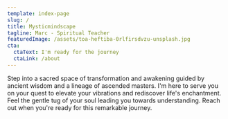 ```yaml
---
template: index-page
slug: /
title: Mysticmindscape
tagline: Marc - Spiritual Teacher
featuredImage: /assets/toa-heftiba-0rlfirsdvzu-unsplash.jpg
cta:
  ctaText: I'm ready for the journey
  ctaLink: /about
---
```



Step into a sacred space of transformation and awakening guided by ancient wisdom and a lineage of ascended masters. I'm here to serve you on your quest to elevate your vibrations and rediscover life's enchantment. Feel the gentle tug of your soul leading you towards understanding. Reach out when you're ready for this remarkable journey.